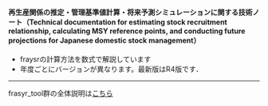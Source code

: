 #### 再生産関係の推定・管理基準値計算・将来予測シミュレーションに関する技術ノート（Technical documentation for estimating stock recruitment relationship, calculating MSY reference points, and conducting future projections for Japanese domestic stock management）
- fraysrの計算方法を数式で解説しています
- 年度ごとにバージョンが異なります。最新版はR4版です．
   
   
--- 

frasyr_tool群の全体説明は[こちら](https://ichimomo.github.io/main/)

